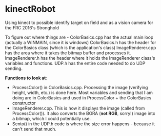 # kinectRobot
Using kinect to possible identify target on field and as a vision camera for the FRC 2016's Stronghold

To figure out where things are - 
ColorBasics.cpp has the actual main loop (actually a WINMAIN, since it is windows)
ColorBasics.h has the header for the ColorBasics class (which is the application's class)
ImageRenderer.cpp has the area where it takes the bitmap buffer and processes it.
ImageRenderer.h has the header where it holds the ImageRenderer class's variables and functions.
UDP.h has the entire code needed to do UDP sending.

**Functions to look at**:
- ProcessColor() in ColorBasics.cpp. Processing the image (verifying height, width, etc.) is done here. Most variables and sending that I am doing are in ColorBasics and used in ProcessColor + the ColorBasics constructor
- ImageRenderer.cpp. This is how it displays the image (called from ProcessColor()). It also converts the BGRA (**not RGB**, sorry!) image into a bitmap, which I could potentially use.
- Sento() in the UDP.h code is where the size error happens - because it can't send that much.
